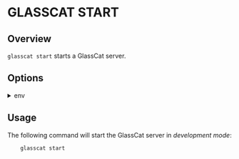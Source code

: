 # GLASSCAT START

## Overview

`glasscat start` starts a GlassCat server.

## Options

<details>
    <summary>env</summary>
    <p><b>- required:</b> no</p>
    <pre>glasscat start --env=PROD</pre>
    <p>Defines which setup to use for the server environment.<p>
</details>

## Usage

The following command will start the GlassCat server in _development mode_:

```shell
    glasscat start
```